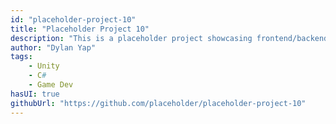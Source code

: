 ```yaml
---
id: "placeholder-project-10"
title: "Placeholder Project 10"
description: "This is a placeholder project showcasing frontend/backend features with a unique tech stack."
author: "Dylan Yap"
tags:
    - Unity
    - C#
    - Game Dev
hasUI: true
githubUrl: "https://github.com/placeholder/placeholder-project-10"
---
```

